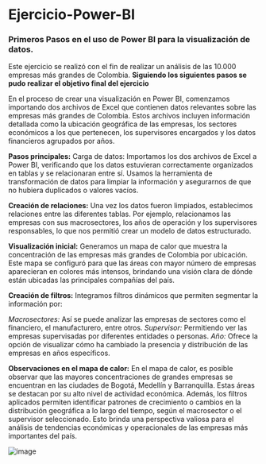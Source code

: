 # Ejercicio-Power-BI
### Primeros Pasos en el uso de Power BI para la visualización de datos.
Este ejercicio se realizó con el fin de realizar un análisis de las 10.000 empresas más grandes de Colombia.
**Siguiendo los siguientes pasos se pudo realizar el objetivo final del ejercicio**

En el proceso de crear una visualización en Power BI, comenzamos importando dos archivos de Excel que contienen datos relevantes sobre las empresas más grandes de Colombia. Estos archivos incluyen información detallada como la ubicación geográfica de las empresas, los sectores económicos a los que pertenecen, los supervisores encargados y los datos financieros agrupados por años.

**Pasos principales:**
Carga de datos: Importamos los dos archivos de Excel a Power BI, verificando que los datos estuvieran correctamente organizados en tablas y se relacionaran entre sí. Usamos la herramienta de transformación de datos para limpiar la información y asegurarnos de que no hubiera duplicados o valores vacíos.

**Creación de relaciones:** Una vez los datos fueron limpiados, establecimos relaciones entre las diferentes tablas. Por ejemplo, relacionamos las empresas con sus macrosectores, los años de operación y los supervisores responsables, lo que nos permitió crear un modelo de datos estructurado.

**Visualización inicial:** Generamos un mapa de calor que muestra la concentración de las empresas más grandes de Colombia por ubicación. Este mapa se configuró para que las áreas con mayor número de empresas aparecieran en colores más intensos, brindando una visión clara de dónde están ubicadas las principales compañías del país.

**Creación de filtros:** Integramos filtros dinámicos que permiten segmentar la información por:

*Macrosectores:* Así se puede analizar las empresas de sectores como el financiero, el manufacturero, entre otros.
*Supervisor:* Permitiendo ver las empresas supervisadas por diferentes entidades o personas.
*Año:* Ofrece la opción de visualizar cómo ha cambiado la presencia y distribución de las empresas en años específicos.

**Observaciones en el mapa de calor:**
En el mapa de calor, es posible observar que las mayores concentraciones de grandes empresas se encuentran en las ciudades de Bogotá, Medellín y Barranquilla. Estas áreas se destacan por su alto nivel de actividad económica. Además, los filtros aplicados permiten identificar patrones de crecimiento o cambios en la distribución geográfica a lo largo del tiempo, según el macrosector o el supervisor seleccionado. Esto brinda una perspectiva valiosa para el análisis de tendencias económicas y operacionales de las empresas más importantes del país.


![image](https://github.com/user-attachments/assets/2caaa5f8-df8b-4691-8420-12ad702eb2ea)
